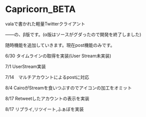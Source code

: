 Capricorn_BETA
==============
valaで書かれた軽量Twitterクライアント

――の、β版です。(α版はソースがグダったので開発を終了しました)


随時機能を追加していきます。現在post機能のみです。


6/30  タイムラインの取得を実装(User Stream未実装)

7/1   UserStream実装

7/14　マルチアカウントによるpostに対応

8/4   CairoがStreamを食いつぶすのでアイコンの加工をオミット

8/17  Retweetしたアカウントの表示を実装

8/17  リプライ,リツイート,ふぁぼを実装
